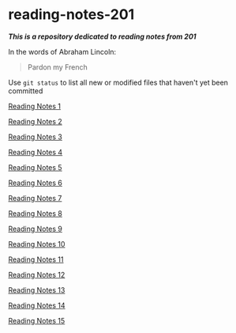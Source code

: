 # reading-notes-201
***This is a repository dedicated to reading notes from 201***

In the words of Abraham Lincoln:

> Pardon my French  

Use `git status` to list all new or modified files that haven't yet been committed  


[Reading Notes 1](https://github.com/lillianvmcbride/reading-notes-201/blob/master/read-01.md)

[Reading Notes 2](https://github.com/lillianvmcbride/reading-notes-201/blob/master/read-02.md)

[Reading Notes 3](https://github.com/lillianvmcbride/reading-notes-201/blob/master/read-03.md)

[Reading Notes 4](https://github.com/lillianvmcbride/reading-notes-201/blob/master/read-04.md)

[Reading Notes 5](https://github.com/lillianvmcbride/reading-notes-201/blob/master/read-05.md)

[Reading Notes 6](https://github.com/lillianvmcbride/reading-notes-201/blob/master/read-06.md)

[Reading Notes 7](https://github.com/lillianvmcbride/reading-notes-201/blob/master/read-07.md)

[Reading Notes 8](https://github.com/lillianvmcbride/reading-notes-201/blob/master/read-08.md)

[Reading Notes 9](https://github.com/lillianvmcbride/reading-notes-201/blob/master/read-09.md)

[Reading Notes 10](https://github.com/lillianvmcbride/reading-notes-201/blob/master/read-10.md)

[Reading Notes 11](https://github.com/lillianvmcbride/reading-notes-201/blob/master/read-11.md)

[Reading Notes 12](https://github.com/lillianvmcbride/reading-notes-201/blob/master/read-12.md)

[Reading Notes 13](https://github.com/lillianvmcbride/reading-notes-201/blob/master/read-13.md)

[Reading Notes 14](https://github.com/lillianvmcbride/reading-notes-201/blob/master/read-14.md)

[Reading Notes 15](https://github.com/lillianvmcbride/reading-notes-201/blob/master/read-15.md)
